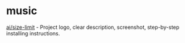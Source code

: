 # music
 [ai/size-limit](https://github.com/ai/size-limit#readme) - Project logo, clear description, screenshot, step-by-step installing instructions.
